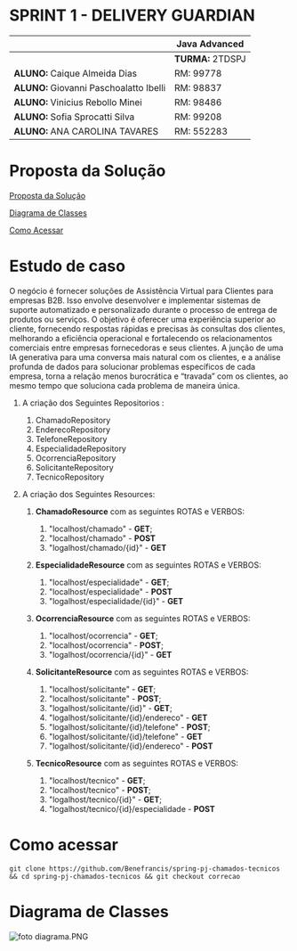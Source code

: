 # SPRINT 1 - DELIVERY GUARDIAN

|          | **Java Advanced** |
|------------------------------------------|-------------------|
|| **TURMA:** 2TDSPJ |
| **ALUNO:** Caique Almeida Dias | RM: 99778        |
| **ALUNO:** Giovanni Paschoalatto Ibelli | RM: 98837     |
| **ALUNO:** Vinicius Rebollo Minei | RM: 98486         |
| **ALUNO:** Sofia Sprocatti Silva | RM: 99208        |
| **ALUNO:** ANA CAROLINA TAVARES | RM: 552283       |


# Proposta da Solução


[Proposta da Solução ](#_Proposta_da_Solução)

[Diagrama de Classes ](#_Diagrama_de_Classes)

[Como Acessar ](#_Como_Acessar)

<a id="#_Proposta_da_Solução"></a>

# Estudo de caso


O negócio é fornecer soluções de Assistência Virtual para Clientes para
empresas B2B. Isso envolve desenvolver e implementar sistemas de suporte
automatizado e personalizado durante o processo de entrega de produtos ou
serviços. O objetivo é oferecer uma experiência superior ao cliente, fornecendo
respostas rápidas e precisas às consultas dos clientes, melhorando a eficiência
operacional e fortalecendo os relacionamentos comerciais entre empresas
fornecedoras e seus clientes.
A junção de uma IA generativa para uma conversa mais natural com os
clientes, e a análise profunda de dados para solucionar problemas específicos
de cada empresa, torna a relação menos burocrática e “travada” com os
clientes, ao mesmo tempo que soluciona cada problema de maneira única.


1. A criação dos Seguintes Repositorios :

   1. ChamadoRepository
   2. EnderecoRepository
   3. TelefoneRepository
   4. EspecialidadeRepository
   5. OcorrenciaRepository
   6. SolicitanteRepository
   7. TecnicoRepository

5. A criação dos Seguintes Resources:

   1. **ChamadoResource** com as seguintes ROTAS e VERBOS:
      1. "localhost/chamado" - **GET**;
      2. "localhost/chamado" - **POST**
      3. "logalhost/chamado/{id}" - **GET**
    
   2. **EspecialidadeResource** com as seguintes ROTAS e VERBOS:
      1. "localhost/especialidade" - **GET**;
      2. "localhost/especialidade" - **POST**
      3. "logalhost/especialidade/{id}" - **GET**
      
   3. **OcorrenciaResource** com as seguintes ROTAS e VERBOS:
      1. "localhost/ocorrencia" - **GET**;
      2. "localhost/ocorrencia" - **POST**;
      3. "logalhost/ocorrencia/{id}" - **GET**

   4. **SolicitanteResource** com as seguintes ROTAS e VERBOS:
      1. "localhost/solicitante" - **GET**;
      2. "localhost/solicitante" - **POST**;
      3. "logalhost/solicitante/{id}" - **GET**;
      4. "logalhost/solicitante/{id}/endereco" - **GET**
      5. "logalhost/solicitante/{id}/telefone" - **POST**;
      6. "logalhost/solicitante/{id}/telefone" - **GET**
      7. "logalhost/solicitante/{id}/endereco" - **POST**
     
   5. **TecnicoResource** com as seguintes ROTAS e VERBOS:
      1. "localhost/tecnico" - **GET**;
      2. "localhost/tecnico" - **POST**;
      3. "logalhost/tecnico/{id}" - **GET**;
      4. "logalhost/tecnico/{id}/especialidade - **POST**


<a id="#_Como_Acessar"></a>

# Como acessar
```shell
git clone https://github.com/Benefrancis/spring-pj-chamados-tecnicos && cd spring-pj-chamados-tecnicos && git checkout correcao
```

<a id="_Diagrama_de_Classes"></a>

# Diagrama de Classes
![foto diagrama.PNG](documentacao%2foto_diagrama.PN)

